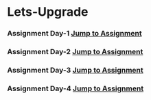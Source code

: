 # Lets-Upgrade
### Assignment Day-1 [Jump to Assignment](https://github.com/valavb/Lets-Upgrade/blob/main/Assignment%20Day-1/Day-1%20Assignment.ipynb "Assignment Day-1")
### Assignment Day-2 [Jump to Assignment](https://github.com/valavb/Lets-Upgrade/blob/main/Assignment%20Day-2/Day%202%20Assignment.ipynb "Assignment Day-2")
### Assignment Day-3 [Jump to Assignment](https://github.com/valavb/Lets-Upgrade/blob/main/Day-3%20Assignment/Day-3%20Assignment.ipynb "Assignment Day-3")
### Assignment Day-4 [Jump to Assignment](https://github.com/valavb/Lets-Upgrade/blob/main/Assignment%20Day-4/Day-4%20Assignment.ipynb "Assignment Day-4")

